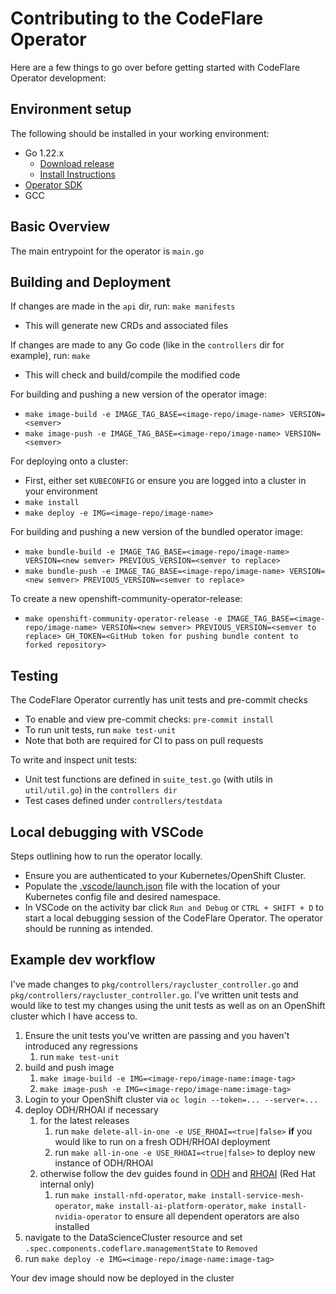 # Contributing to the CodeFlare Operator

Here are a few things to go over before getting started with CodeFlare Operator development:

## Environment setup

The following should be installed in your working environment:
 - Go 1.22.x
   - [Download release](https://go.dev/dl/)
   - [Install Instructions](https://go.dev/doc/install)
 - [Operator SDK](https://sdk.operatorframework.io/docs/installation/)
 - GCC

## Basic Overview
The main entrypoint for the operator is `main.go`

## Building and Deployment
If changes are made in the `api` dir, run: `make manifests`
 - This will generate new CRDs and associated files

If changes are made to any Go code (like in the `controllers` dir for example), run: `make`
 - This will check and build/compile the modified code

For building and pushing a new version of the operator image:
 - `make image-build -e IMAGE_TAG_BASE=<image-repo/image-name> VERSION=<semver>`
 - `make image-push -e IMAGE_TAG_BASE=<image-repo/image-name> VERSION=<semver>`

For deploying onto a cluster:
 - First, either set `KUBECONFIG` or ensure you are logged into a cluster in your environment
 - `make install`
 - `make deploy -e IMG=<image-repo/image-name>`

For building and pushing a new version of the bundled operator image:
 - `make bundle-build -e IMAGE_TAG_BASE=<image-repo/image-name> VERSION=<new semver> PREVIOUS_VERSION=<semver to replace>`
 - `make bundle-push -e IMAGE_TAG_BASE=<image-repo/image-name> VERSION=<new semver> PREVIOUS_VERSION=<semver to replace>`

To create a new openshift-community-operator-release:
 - `make openshift-community-operator-release -e IMAGE_TAG_BASE=<image-repo/image-name> VERSION=<new semver> PREVIOUS_VERSION=<semver to replace> GH_TOKEN=<GitHub token for pushing bundle content to forked repository>`

## Testing
The CodeFlare Operator currently has unit tests and pre-commit checks
 - To enable and view pre-commit checks: `pre-commit install`
 - To run unit tests, run `make test-unit`
 - Note that both are required for CI to pass on pull requests

To write and inspect unit tests:
 - Unit test functions are defined in `suite_test.go` (with utils in `util/util.go`) in the `controllers dir`
 - Test cases defined under `controllers/testdata`

 ## Local debugging with VSCode
 Steps outlining how to run the operator locally.
 - Ensure you are authenticated to your Kubernetes/OpenShift Cluster.
 - Populate the [.vscode/launch.json](https://github.com/project-codeflare/codeflare-operator/tree/main/.vscode/launch.json) file with the location of your Kubernetes config file and desired namespace.
 - In VSCode on the activity bar click `Run and Debug` or `CTRL + SHIFT + D` to start a local debugging session of the CodeFlare Operator.
 The operator should be running as intended.


## Example dev workflow

I've made changes to `pkg/controllers/raycluster_controller.go` and `pkg/controllers/raycluster_controller.go`. I've
written unit tests and would like to test my changes using the unit tests as well as on an OpenShift cluster which I
have access to.

1. Ensure the unit tests you've written are passing and you haven't introduced any regressions
   1. run `make test-unit`
1. build and push image
   1. `make image-build -e IMG=<image-repo/image-name:image-tag>`
   1. `make image-push -e IMG=<image-repo/image-name:image-tag>`
1. Login to your OpenShift cluster via `oc login --token=... --server=...`
1. deploy ODH/RHOAI if necessary
   1. for the latest releases
      1. run `make delete-all-in-one -e USE_RHOAI=<true|false>` **if** you would like to run on a fresh ODH/RHOAI deployment
      1. run `make all-in-one -e USE_RHOAI=<true|false>` to deploy new instance of ODH/RHOAI
   1. otherwise follow the dev guides found in
    [ODH](https://github.com/opendatahub-io/opendatahub-operator?tab=readme-ov-file#deployment) and
    [RHOAI](https://gitlab.cee.redhat.com/data-hub/olminstall) (Red Hat internal only)
      1. run `make install-nfd-operator`, `make install-service-mesh-operator`, `make install-ai-platform-operator`, `make install-nvidia-operator` to ensure all dependent operators are also installed
1. navigate to the DataScienceCluster resource and set `.spec.components.codeflare.managementState` to `Removed`
1. run `make deploy -e IMG=<image-repo/image-name:image-tag>`

Your dev image should now be deployed in the cluster
